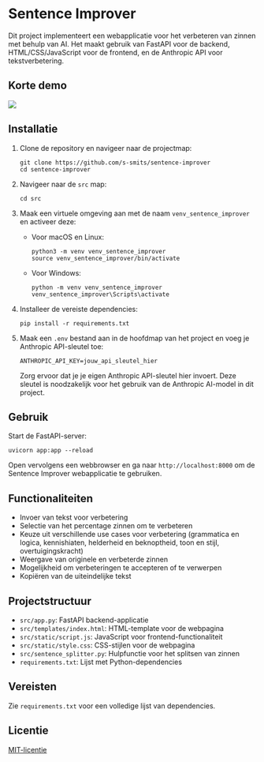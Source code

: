 # Sentence Improver

Dit project implementeert een webapplicatie voor het verbeteren van zinnen met behulp van AI. Het maakt gebruik van FastAPI voor de backend, HTML/CSS/JavaScript voor de frontend, en de Anthropic API voor tekstverbetering.

## Korte demo
<img src="https://github.com/user-attachments/assets/2e587d04-1cf5-4649-a076-0af091bc57cc.gif">

## Installatie

1. Clone de repository en navigeer naar de projectmap:
   ```
   git clone https://github.com/s-smits/sentence-improver
   cd sentence-improver
   ```

2. Navigeer naar de `src` map:
   ```
   cd src
   ```

3. Maak een virtuele omgeving aan met de naam `venv_sentence_improver` en activeer deze:
   - Voor macOS en Linux:
     ```
     python3 -m venv venv_sentence_improver
     source venv_sentence_improver/bin/activate
     ```
   - Voor Windows:
     ```
     python -m venv venv_sentence_improver
     venv_sentence_improver\Scripts\activate
     ```

4. Installeer de vereiste dependencies:
   ```
   pip install -r requirements.txt
   ```

5. Maak een `.env` bestand aan in de hoofdmap van het project en voeg je Anthropic API-sleutel toe:
   ```
   ANTHROPIC_API_KEY=jouw_api_sleutel_hier
   ```

   Zorg ervoor dat je je eigen Anthropic API-sleutel hier invoert. Deze sleutel is noodzakelijk voor het gebruik van de Anthropic AI-model in dit project.

## Gebruik

Start de FastAPI-server:
```
uvicorn app:app --reload
```

Open vervolgens een webbrowser en ga naar `http://localhost:8000` om de Sentence Improver webapplicatie te gebruiken.

## Functionaliteiten

- Invoer van tekst voor verbetering
- Selectie van het percentage zinnen om te verbeteren
- Keuze uit verschillende use cases voor verbetering (grammatica en logica, kennishiaten, helderheid en beknoptheid, toon en stijl, overtuigingskracht)
- Weergave van originele en verbeterde zinnen
- Mogelijkheid om verbeteringen te accepteren of te verwerpen
- Kopiëren van de uiteindelijke tekst

## Projectstructuur

- `src/app.py`: FastAPI backend-applicatie
- `src/templates/index.html`: HTML-template voor de webpagina
- `src/static/script.js`: JavaScript voor frontend-functionaliteit
- `src/static/style.css`: CSS-stijlen voor de webpagina
- `src/sentence_splitter.py`: Hulpfunctie voor het splitsen van zinnen
- `requirements.txt`: Lijst met Python-dependencies

## Vereisten

Zie `requirements.txt` voor een volledige lijst van dependencies.

## Licentie

[MIT-licentie](LICENSE)
